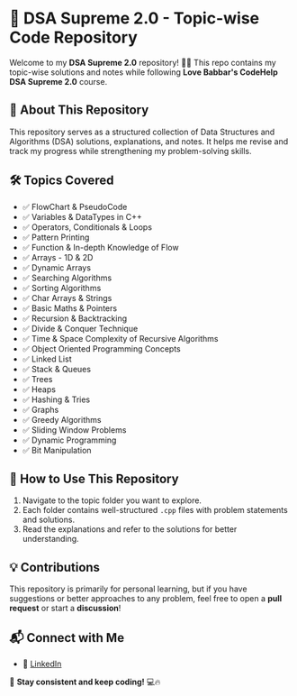 # 🚀 DSA Supreme 2.0 - Topic-wise Code Repository

Welcome to my **DSA Supreme 2.0** repository! 👨‍💻 This repo contains my topic-wise solutions and notes while following **Love Babbar's CodeHelp DSA Supreme 2.0** course.

## 📌 About This Repository

This repository serves as a structured collection of Data Structures and Algorithms (DSA) solutions, explanations, and notes. It helps me revise and track my progress while strengthening my problem-solving skills.

## 🛠️ Topics Covered

- ✅ FlowChart & PseudoCode
- ✅ Variables & DataTypes in C++
- ✅ Operators, Conditionals & Loops
- ✅ Pattern Printing
- ✅ Function & In-depth Knowledge of Flow
- ✅ Arrays - 1D & 2D
- ✅ Dynamic Arrays
- ✅ Searching Algorithms
- ✅ Sorting Algorithms
- ✅ Char Arrays & Strings
- ✅ Basic Maths & Pointers
- ✅ Recursion & Backtracking
- ✅ Divide & Conquer Technique
- ✅ Time & Space Complexity of Recursive Algorithms
- ✅ Object Oriented Programming Concepts
- ✅ Linked List
- ✅ Stack & Queues
- ✅ Trees
- ✅ Heaps
- ✅ Hashing & Tries
- ✅ Graphs
- ✅ Greedy Algorithms
- ✅ Sliding Window Problems
- ✅ Dynamic Programming
- ✅ Bit Manipulation

## 📖 How to Use This Repository

1. Navigate to the topic folder you want to explore.
2. Each folder contains well-structured `.cpp` files with problem statements and solutions.
3. Read the explanations and refer to the solutions for better understanding.

## 💡 Contributions

This repository is primarily for personal learning, but if you have suggestions or better approaches to any problem, feel free to open a **pull request** or start a **discussion**!

## 📬 Connect with Me

- 💼 [LinkedIn](https://www.linkedin.com/in/chanchal09/)

📌 **Stay consistent and keep coding!** 💻🔥
